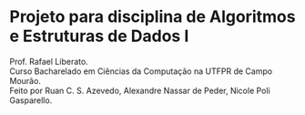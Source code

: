 # Projeto para disciplina de Algoritmos e Estruturas de Dados I
Prof. Rafael Liberato.   
Curso Bacharelado em Ciências da Computação na UTFPR de Campo Mourão.     
Feito por Ruan C. S. Azevedo, Alexandre Nassar de Peder, Nicole Poli Gasparello.

